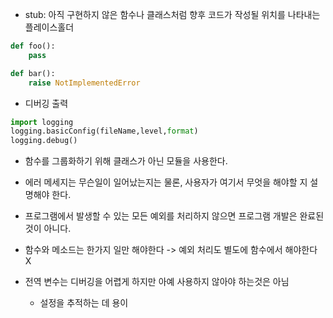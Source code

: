---
---

- stub: 아직 구현하지 않은 함수나 클래스처럼 향후 코드가 작성될 위치를 나타내는 플레이스홀더
```python
def foo():
    pass

def bar():
    raise NotImplementedError
```

- 디버깅 출력
```python
import logging
logging.basicConfig(fileName,level,format)
logging.debug()
```

- 함수를 그룹화하기 위해 클래스가 아닌 모듈을 사용한다.

- 에러 메세지는 무슨일이 일어났는지는 물론, 사용자가 여기서 무엇을 해야할 지 설명해야 한다.
- 프로그램에서 발생할 수 있는 모든 예외를 처리하지 않으면 프로그램 개발은 완료된 것이 아니다.

- 함수와 메소드는 한가지 일만 해야한다 -> 예외 처리도 별도에 함수에서 해야한다 X

- 전역 변수는 디버깅을 어렵게 하지만 아예 사용하지 않아야 하는것은 아님
	- 설정을 추적하는 데 용이